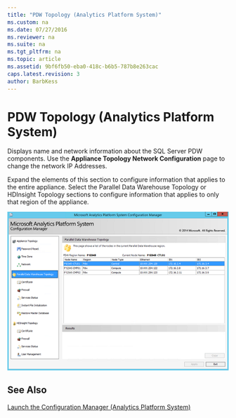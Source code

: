 ```yaml
---
title: "PDW Topology (Analytics Platform System)"
ms.custom: na
ms.date: 07/27/2016
ms.reviewer: na
ms.suite: na
ms.tgt_pltfrm: na
ms.topic: article
ms.assetid: 9bf6fb50-eba0-418c-b6b5-787b8e263cac
caps.latest.revision: 3
author: BarbKess
---
```

# PDW Topology (Analytics Platform System)
Displays name and network information about the SQL Server PDW components. Use the **Appliance Topology Network Configuration** page to change the network IP Addresses.  
  
Expand the elements of this section to configure information that applies to the entire appliance. Select the Parallel Data Warehouse Topology or HDInsight Topology sections to configure information that applies to only that region of the appliance.  
  
![DWConfig PDW top menu](./media/pdw-topology/SQL_Server_PDW_DWConfig_PDWTop.png "SQL_Server_PDW_DWConfig_PDWTop")  
  
## See Also  
[Launch the Configuration Manager &#40;Analytics Platform System&#41;](launch-the-configuration-manager.md)  
  
